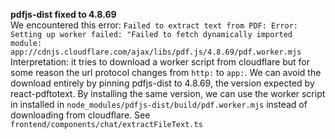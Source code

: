 **pdfjs-dist fixed to 4.8.69**  
We encountered this error: `Failed to extract text from PDF: Error: Setting up worker failed: "Failed to fetch dynamically imported module: app://cdnjs.cloudflare.com/ajax/libs/pdf.js/4.8.69/pdf.worker.mjs`
Interpretation: it tries to download a worker script from cloudflare but for some reason the url protocol changes from `http:` to `app:`. We can avoid the download entirely by pinning pdfjs-dist to 4.8.69, the version expected by react-pdftotext. By installing the same version, we can use the worker script in installed in `node_modules/pdfjs-dist/build/pdf.worker.mjs` instead of downloading from cloudflare. See `frontend/components/chat/extractFileText.ts`

